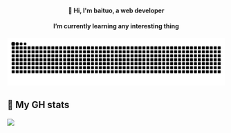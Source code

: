 #### <p align="center">👋 Hi, I'm baituo, a web developer</p>   
#### <p align="center">I’m currently learning any interesting thing</p>   

<p align="center"> 
  <img src="https://raw.githubusercontent.com/dohooo/dohooo/output/github-contribution-grid-snake.svg" />  
</p>

## 📝 My GH stats

<img align="center" src="https://github-readme-stats.vercel.app/api?username=ouyangshikang&count_private=true&show_icons=true" />

